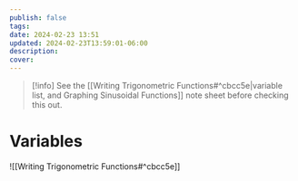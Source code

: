 ```yaml
---
publish: false
tags: 
date: 2024-02-23 13:51
updated: 2024-02-23T13:59:01-06:00
description: 
cover: 
---
```


> [!info]
> See the [[Writing Trigonometric Functions#^cbcc5e|variable list, and Graphing Sinusoidal Functions]] note sheet before checking this out.

# Variables

![[Writing Trigonometric Functions#^cbcc5e]]

